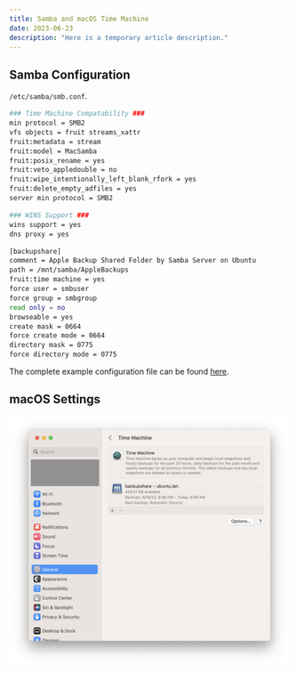 ```yaml
---
title: Samba and macOS Time Machine
date: 2023-06-23
description: "Here is a temporary article description."
---
```


## Samba Configuration

`/etc/samba/smb.conf`.

```sh
### Time Machine Compatability ###
min protocol = SMB2
vfs objects = fruit streams_xattr
fruit:metadata = stream
fruit:model = MacSamba
fruit:posix_rename = yes
fruit:veto_appledouble = no
fruit:wipe_intentionally_left_blank_rfork = yes
fruit:delete_empty_adfiles = yes
server min protocol = SMB2
```

```sh
### WINS Support ###
wins support = yes
dns proxy = yes
```

```sh
[backupshare]
comment = Apple Backup Shared Folder by Samba Server on Ubuntu
path = /mnt/samba/AppleBackups
fruit:time machine = yes
force user = smbuser
force group = smbgroup
read only = no
browseable = yes
create mask = 0664
force create mode = 0664
directory mask = 0775
force directory mode = 0775
```

The complete example configuration file can be found
[here](https://github.com/jpfulton/example-linux-configs/blob/main/etc/samba/smb.conf).

<AdBlock></AdBlock>

## macOS Settings

![Time Machine Settings Screenshot](./timemaching-settings.png)
